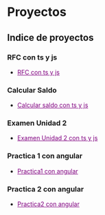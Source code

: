 # Proyectos

## Indice de proyectos 

### RFC con ts y js
- <a href="https://github.com/Alex-pozos/Proyectos/tree/main/Proyecto_RFC" Style="color:purple">RFC con ts y js</a>
### Calcular Saldo
- <a href="https://github.com/Alex-pozos/Proyectos/tree/main/CalcularSaldo" Style="color:purple">Calcular saldo con ts y js</a>
### Examen Unidad 2
- <a href="https://github.com/Alex-pozos/Proyectos/tree/main/ExamenU2" Style="color:purple">Examen Unidad 2 con ts y js</a>
### Practica 1 con angular
- <a href="https://github.com/Alex-pozos/Proyectos/blob/main/P1_Angular/P1Angular_byAlex.pdf" Style="color:purple">Practica1 con angular</a>
### Practica 2 con angular
- <a href="https://github.com/Alex-pozos/Proyectos/blob/main/P2_Angular/Practica2_angular.pdf" Style="color:purple">Practica2 con angular</a>